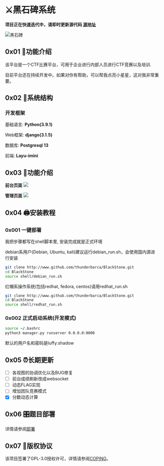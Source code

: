# ⚔️黑石碑系统

**项目正在快速迭代中，请即时更新源代码 [源地址](http://www.github.com/thunderbarca/BlackStone)**

![黑石碑](doc/img/stone.png)

## 0x01 🍉功能介绍
该平台是一个CTF比赛平台，可用于企业进行内部人员进行CTF竞赛以及培训.

目前平台还在持续开发中。如果对你有帮助，可以帮我点亮小星星，这对我非常重要。

## 0x02 🥝系统结构

### 开发框架

基础语言: **Python(3.9.1)**

Web框架: **django(3.1.5)**

数据库: **Postgresql 13**

前端: **Layu-imini**

## 0x03 🍓功能介绍

**前台页面**
![](doc/img/img1.png)

**管理页面**
![](doc/img/img2.png)

## 0x04 🖨安装教程

### 0x001 一键部署

我把步骤都写在shell脚本里,  安装完成就是正式环境

debian系用户(Debian, Ubuntu, kali)建议运行debian_run.sh，会使用国内源进行安装
```bash
git clone http://www.github.com/thunderbarca/BlackStone.git
cd BlackStone
source shell/debian_run.sh
```

红帽系操作系统(包括redhat, fedora, centos)请用redhat_run.sh
```bash
git clone http://www.github.com/thunderbarca/BlackStone.git
cd BlackStone
source shell/redhat_run.sh
```

### 0x002 正式启动系统(开发模式)
```bash
source ~/.bashrc
python3 manager.py runserver 0.0.0.0:8000
```

默认的用户名和密码是luffy:shadow

## 0x05 ⏰长期更新
- [ ] 各视图的协调优化以及BUG修复
- [ ] 前台成绩刷新改成websocket
- [ ] 动态FLAG实现
- [ ] 增加团队竞赛模式
- [x] 分数动态计算

## 0x06 🎛题目部署
详情请参阅[部署](doc/DEPLOY.md)

## 0x07 🏓版权协议
该项目签署了GPL-3.0授权许可，详情请参阅[COPING](doc/COPYING)。